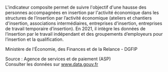 <p>
L'indicateur composite permet de suivre l'objectif d'une hausse des personnes accompagnées en insertion par l'activité économique dans les structures de l’insertion par l’activité économique (ateliers et chantiers d'insertion, associations intermédiaires, entreprises d'insertion, entreprises de travail temporaire d’insertion). En 2021, il intègre les données de l’insertion par le travail indépendant et des groupements d’employeurs pour l’insertion et la qualification.</p>
Ministère de l'Économie, des Finances et de la Relance - DGFIP
<p class="font-italic body-2">Source : Agence de services et de paiement (ASP) <br> Consulter les données sur <a target="_blank" href="https://www.data.gouv.fr/fr/datasets/barometre-des-resultats-de-laction-publique/">www.data.gouv.fr</a></p>
